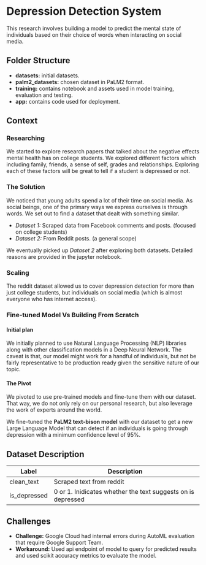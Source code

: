 # Depression Detection System

This research involves building a model to predict the mental state of individuals
based on their choice of words when interacting on social media.

## Folder Structure

- **datasets:** initial datasets.
- **palm2_datasets:** chosen dataset in PaLM2 format.
- **training:** contains notebook and assets used in model training, evaluation
  and testing.
- **app:** contains code used for deployment.

## Context

### Researching

We started to explore research papers that talked about the negative effects mental
health has on college students. We explored different factors which including
family, friends, a sense of self, grades and relationships. Exploring each of these
factors will be great to tell if a student is depressed or not.

### The Solution

We noticed that young adults spend a lot of their time on social media.
As social beings, one of the primary ways we express ourselves is through words.
We set out to find a dataset that dealt with something similar.

- _Dataset 1:_ Scraped data from Facebook comments and posts. (focused on
  college students)
- _Dataset 2:_ From Reddit posts. (a general scope)

We eventually picked up _Dataset 2_ after exploring both datasets. Detailed
reasons are provided in the jupyter notebook.

### Scaling

The reddit dataset allowed us to cover depression detection for more than just
college students, but individuals on social media (which is almost everyone who
has internet access).

### Fine-tuned Model Vs Building From Scratch

#### Initial plan

We initially planned to use Natural Language Processing (NLP) libraries along with
other classification models in a Deep Neural Network. The caveat is that, our model
might work for a handful of individuals, but not be fairly representative to be
production ready given the sensitive nature of our topic.

#### The Pivot

We pivoted to use pre-trained models and fine-tune them with our dataset. That
way, we do not only rely on our personal research, but also leverage the work
of experts around the world.

We fine-tuned the **PaLM2 text-bison model** with our dataset to get a new Large
Language Model that can detect if an individuals is going through depression with
a minimum confidence level of 95%.

## Dataset Description

| Label        | Description                                                  |
| ------------ | ------------------------------------------------------------ |
| clean_text   | Scraped text from reddit                                     |
| is_depressed | 0 or 1. Inidicates whether the text suggests on is depressed |

## Challenges

- **Challenge:** Google Cloud had internal errors during AutoML evaluation that require
  Google Support Team.
- **Workaround:** Used api endpoint of model to query for predicted results and used
  scikit accuracy metrics to evaluate the model.
